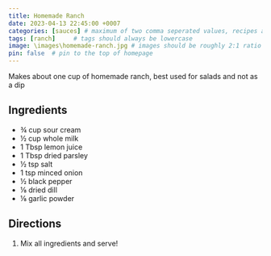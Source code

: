 ```yaml
---
title: Homemade Ranch
date: 2023-04-13 22:45:00 +0007 
categories: [sauces] # maximum of two comma seperated values, recipes are organized in folders based on the category
tags: [ranch]     # tags should always be lowercase
image: \images\homemade-ranch.jpg # images should be roughly 2:1 ratio
pin: false  # pin to the top of homepage
---
```


Makes about one cup of homemade ranch, best used for salads and not as a dip

## Ingredients

* &frac34; cup sour cream
* &frac12; cup whole milk
* 1 Tbsp lemon juice
* 1 Tbsp dried parsley
* &frac12; tsp salt
* 1 tsp minced onion
* &frac12; black pepper
* &frac18; dried dill
* &frac18; garlic powder


## Directions

1. Mix all ingredients and serve!
